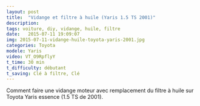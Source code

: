 ```yaml
---
layout: post
title:  "Vidange et filtre à huile (Yaris 1.5 TS 2001)"
description: 
tags: voiture, diy, vidange, huile, filtre
date:   2015-07-11 19:09:07
img: 2015-07-11-vidange-huile-toyota-yaris-2001.jpg
categories: Toyota
modele: Yaris
video: VT_O9RpflyY
t_time: 30 min
t_difficulty: débutant
t_saving: Clé à filtre, Clé
---
```

Comment faire une vidange moteur avec remplacement du filtre à huile sur Toyota Yaris essence (1.5 TS de 2001).